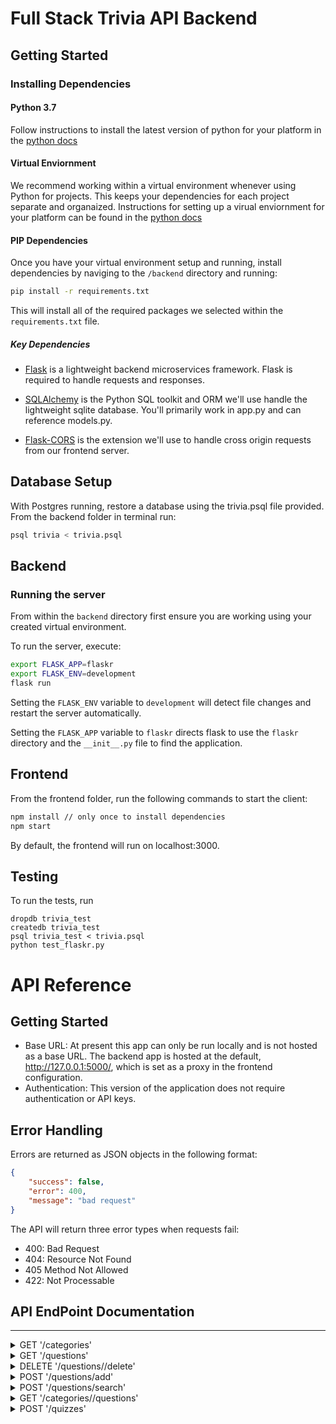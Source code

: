 # Full Stack Trivia API Backend

## Getting Started

### Installing Dependencies

#### Python 3.7

Follow instructions to install the latest version of python for your platform in the [python docs](https://docs.python.org/3/using/unix.html#getting-and-installing-the-latest-version-of-python)

#### Virtual Enviornment

We recommend working within a virtual environment whenever using Python for projects. This keeps your dependencies for each project separate and organaized. Instructions for setting up a virual enviornment for your platform can be found in the [python docs](https://packaging.python.org/guides/installing-using-pip-and-virtual-environments/)

#### PIP Dependencies

Once you have your virtual environment setup and running, install dependencies by naviging to the `/backend` directory and running:

```bash
pip install -r requirements.txt
```

This will install all of the required packages we selected within the `requirements.txt` file.

##### Key Dependencies

- [Flask](http://flask.pocoo.org/)  is a lightweight backend microservices framework. Flask is required to handle requests and responses.

- [SQLAlchemy](https://www.sqlalchemy.org/) is the Python SQL toolkit and ORM we'll use handle the lightweight sqlite database. You'll primarily work in app.py and can reference models.py. 

- [Flask-CORS](https://flask-cors.readthedocs.io/en/latest/#) is the extension we'll use to handle cross origin requests from our frontend server. 

## Database Setup
With Postgres running, restore a database using the trivia.psql file provided. From the backend folder in terminal run:
```bash
psql trivia < trivia.psql
```
## Backend

### Running the server

From within the `backend` directory first ensure you are working using your created virtual environment.

To run the server, execute:

```bash
export FLASK_APP=flaskr
export FLASK_ENV=development
flask run
```

Setting the `FLASK_ENV` variable to `development` will detect file changes and restart the server automatically.

Setting the `FLASK_APP` variable to `flaskr` directs flask to use the `flaskr` directory and the `__init__.py` file to find the application. 


## Frontend
From the frontend folder, run the following commands to start the client:

```bash
npm install // only once to install dependencies
npm start 
```
By default, the frontend will run on localhost:3000.

## Testing
To run the tests, run
```
dropdb trivia_test
createdb trivia_test
psql trivia_test < trivia.psql
python test_flaskr.py
```

# API Reference

## Getting Started

* Base URL: At present this app can only be run locally and is not hosted as a base URL. The backend app is hosted at the default, http://127.0.0.1:5000/, which is set as a proxy in the frontend configuration.
* Authentication: This version of the application does not require authentication or API keys.

## Error Handling

Errors are returned as JSON objects in the following format:
```json
{
    "success": false, 
    "error": 400,
    "message": "bad request"
}
```
The API will return three error types when requests fail:

* 400: Bad Request
* 404: Resource Not Found
* 405 Method Not Allowed
* 422: Not Processable

## API EndPoint Documentation
---
<details>
<summary>GET '/categories'</summary>

- General:
    - Returns: An object with a single key, categories, that contains a object of id: category_string key:value pairs.
- Sample: curl http://127.0.0.1:5000/categories
    ```json
    {
        "categories": {
            "1": "Science",
            "2": "Art",
            "3": "Geography",
            "4": "History",
            "5": "Entertainment",
            "6": "Sports"
        },
        "success": true,
        "total_categories": 6
    }
    ```
</details>

<details>
<summary>GET '/questions'</summary>

- General:
    - Returns: list of questions, 
  number of total questions, current category, categories.
  - Results are paginated in groups of 10. Include a request argument to choose page number, starting from 1.
- Sample: curl http://127.0.0.1:5000/questions or http://127.0.0.1:5000/questions?page=1
    ```json
    {
    "categories": {
        "1": "Science",
        "2": "Art",
        "3": "Geography",
        "4": "History",
        "5": "Entertainment",
        "6": "Sports"
    },
    "current_category": null,
    "questions": [
        {
            "answer": "Apollo 13",
            "category": 5,
            "difficulty": 4,
            "id": 2,
            "question": "What movie earned Tom Hanks his third straight Oscar nomination, in 1996?"
        },
        {
            "answer": "Tom Cruise",
            "category": 5,
            "difficulty": 4,
            "id": 4,
            "question": "What actor did author Anne Rice first denounce, then praise in the role of her beloved Lestat?"
        }        
    ],
    "success": true,
    "total_questions": 21
    }
    ```
</details>

<details>
<summary>DELETE '/questions/<question_id>/delete'</summary>

- General:
    - Returns: Deletes the question of the given ID if it exists. Returns the id of the deleted question, success value.
- Sample: curl http://127.0.0.1:5000/questions/29/delete
    ```json
    {
        "deleted": 29,
        "success": true
    }
    ```
</details>

<details>
<summary>POST '/questions/add'</summary>

* General:
    * Creates a new question which will require the question and answer text, category, and difficulty score.
* Sample: curl http://127.0.0.1:5000/books?page=3 -X POST -H "Content-Type: application/json" -d '{"question":"Is Bella Ciao Italian or Spanish?", "answer":"Doland trump is ...", "category":"5", "difficulty":"2"}'
    ```json
    {
        "created": 31,
        "questions": [
            {
                "answer": "Bella ciao is an Italian partisan song which originated during the Italian civil war",
                "category": 5,
                "difficulty": 2,
                "id": 31,
                "question": "Is Bella Ciao Italian or Spanish?"
            }
        ],
        "success": true,
        "total_question": 21
    }
    ```
</details>

<details>
<summary>POST '/questions/search'</summary>

* General: Take searchTerm as input and return matching data list.
* Sample: curl http://127.0.0.1:5000/questions/search -X POST -H "Content-Type: application/json" -d '{"search": "ciao"}'
    ```json
    {
        "current_category": null,
        "questions": [
            {
                "answer": "Bella ciao is an Italian partisan song which originated during the Italian civil war",
                "category": 5,
                "difficulty": 2,
                "id": 31,
                "question": "Is Bella Ciao Italian or Spanish?"
            }
        ],
        "success": true,
        "total_questions": 1
    }
    ```
</details>

<details>
<summary>GET '/categories/<int:category_id>/questions'</summary>

* General: return category based questions
* Sample: curl http://127.0.0.1:5000/categories/5/questions
    ```json
    {
    "current_category": 5,
    "questions": [
        {
        "answer": "Apollo 13",
        "category": 5,
        "difficulty": 4,
        "id": 2,
        "question": "What movie earned Tom Hanks his third straight Oscar nomination, in 1996?"
        }
    ],
    "success": true,
    "total_questions": 1
    }
    ```
</details>

<details>
<summary>POST '/quizzes'</summary>

+ General: return random question on given Categories or From All Categories
+ Sample: curl http://127.0.0.1:5000/quizzes -X POST -H "Content-Type: application/json" -d '{"previous_questions": [], "quiz_category": {"type": "", "id": 1}}'

    ```json
    // Test 1
    {
    "question": {
        "answer": "Blood",
        "category": 1,
        "difficulty": 4,
        "id": 22,
        "question": "Hematology is a branch of medicine involving the study of what?"
    },
    "success": true
    }
    // Test 2
    {
    "question": {
        "answer": "The Liver",
        "category": 1,
        "difficulty": 4,
        "id": 20,
        "question": "What is the heaviest organ in the human body?"
    },
    "success": true
    }
    ```
</details>
